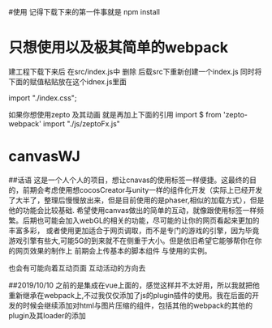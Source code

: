 #使用
记得下载下来的第一件事就是 npm install

# 只想使用以及极其简单的webpack
  建工程下载下来后 在src/index.js中 删除 后载src下重新创建一个index.js 同时将下面的赋值粘贴放在这个idnex.js里面
  
  import "./index.css"; 
  
  如果你想使用zepto 及其动画 就是再加上下面的引用
  import $ from 'zepto-webpack'
  import "./js/zeptoFx.js"

# canvasWJ
##话语
这是一个人个人的项目，想让cnavas的使用标签一样便捷。这最终的目的，前期会考虑使用想cocosCreator与unity一样的组件化开发（实际上已经开发了大半了，整理后慢慢放出来，但是目前使用的是phaser,相似的加载方式），但是他的功能会比较基础.
希望使用canvas做出的简单的互动，就像跟使用标签一样频繁。后期也可能会加入webGL的相关的功能，尽可能的让你的网页看起来更加的丰富多彩，
或者使用更加适合于网页调取，而不是专门的游戏的引擎，因为毕竟游戏引擎有些大,可能5G的到来就不在侧重于大小。但是依旧希望它能够帮你在你的网页效果的制作上
前期会上传基本的脚本组件 与使用的实例。

也会有可能向着互动页面  互动活动的方向去

##2019/10/10
之前的是集成在vue上面的，感觉这样并不太好用，所以我就把他重新继承在webpack上,不过我仅仅添加了js的plugin插件的使用。我在后面的开发的时候会继续添加对html与图片压缩的组件，包括其他的webpack的其他的plugin及其loader的添加
